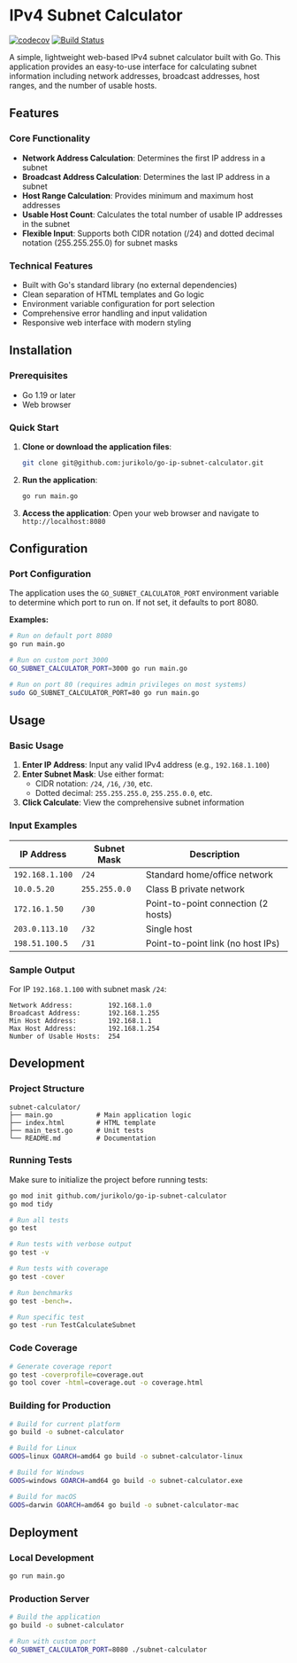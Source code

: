 # IPv4 Subnet Calculator

[![codecov](https://codecov.io/gh/jurikolo/go-ip-subnet-calculator/branch/master/graph/badge.svg)](https://codecov.io/gh/jurikolo/go-ip-subnet-calculator)
[![Build Status](https://github.com/jurikolo/go-ip-subnet-calculator/workflows/Build%20and%20Deploy%20Go%20Application/badge.svg)](https://github.com/jurikolo/go-ip-subnet-calculator/actions)

A simple, lightweight web-based IPv4 subnet calculator built with Go. This application provides an easy-to-use interface for calculating subnet information including network addresses, broadcast addresses, host ranges, and the number of usable hosts.

## Features

### Core Functionality
- **Network Address Calculation**: Determines the first IP address in a subnet
- **Broadcast Address Calculation**: Determines the last IP address in a subnet  
- **Host Range Calculation**: Provides minimum and maximum host addresses
- **Usable Host Count**: Calculates the total number of usable IP addresses in the subnet
- **Flexible Input**: Supports both CIDR notation (/24) and dotted decimal notation (255.255.255.0) for subnet masks

### Technical Features
- Built with Go's standard library (no external dependencies)
- Clean separation of HTML templates and Go logic
- Environment variable configuration for port selection
- Comprehensive error handling and input validation
- Responsive web interface with modern styling

## Installation

### Prerequisites
- Go 1.19 or later
- Web browser

### Quick Start

1. **Clone or download the application files**:
   ```bash
   git clone git@github.com:jurikolo/go-ip-subnet-calculator.git
   ```

2. **Run the application**:
   ```bash
   go run main.go
   ```

3. **Access the application**:
   Open your web browser and navigate to `http://localhost:8080`

## Configuration

### Port Configuration
The application uses the `GO_SUBNET_CALCULATOR_PORT` environment variable to determine which port to run on. If not set, it defaults to port 8080.

**Examples:**
```bash
# Run on default port 8080
go run main.go

# Run on custom port 3000
GO_SUBNET_CALCULATOR_PORT=3000 go run main.go

# Run on port 80 (requires admin privileges on most systems)
sudo GO_SUBNET_CALCULATOR_PORT=80 go run main.go
```

## Usage

### Basic Usage

1. **Enter IP Address**: Input any valid IPv4 address (e.g., `192.168.1.100`)
2. **Enter Subnet Mask**: Use either format:
   - CIDR notation: `/24`, `/16`, `/30`, etc.
   - Dotted decimal: `255.255.255.0`, `255.255.0.0`, etc.
3. **Click Calculate**: View the comprehensive subnet information

### Input Examples

| IP Address | Subnet Mask | Description |
|------------|-------------|-------------|
| `192.168.1.100` | `/24` | Standard home/office network |
| `10.0.5.20` | `255.255.0.0` | Class B private network |
| `172.16.1.50` | `/30` | Point-to-point connection (2 hosts) |
| `203.0.113.10` | `/32` | Single host |
| `198.51.100.5` | `/31` | Point-to-point link (no host IPs) |

### Sample Output

For IP `192.168.1.100` with subnet mask `/24`:

```
Network Address:         192.168.1.0
Broadcast Address:       192.168.1.255
Min Host Address:        192.168.1.1
Max Host Address:        192.168.1.254
Number of Usable Hosts:  254
```

## Development

### Project Structure
```
subnet-calculator/
├── main.go           # Main application logic
├── index.html        # HTML template
├── main_test.go      # Unit tests
└── README.md         # Documentation
```

### Running Tests

Make sure to initialize the project before running tests:
```bash
go mod init github.com/jurikolo/go-ip-subnet-calculator
go mod tidy
```

```bash
# Run all tests
go test

# Run tests with verbose output
go test -v

# Run tests with coverage
go test -cover

# Run benchmarks
go test -bench=.

# Run specific test
go test -run TestCalculateSubnet
```

### Code Coverage
```bash
# Generate coverage report
go test -coverprofile=coverage.out
go tool cover -html=coverage.out -o coverage.html
```

### Building for Production
```bash
# Build for current platform
go build -o subnet-calculator

# Build for Linux
GOOS=linux GOARCH=amd64 go build -o subnet-calculator-linux

# Build for Windows
GOOS=windows GOARCH=amd64 go build -o subnet-calculator.exe

# Build for macOS
GOOS=darwin GOARCH=amd64 go build -o subnet-calculator-mac
```

## Deployment

### Local Development
```bash
go run main.go
```

### Production Server
```bash
# Build the application
go build -o subnet-calculator

# Run with custom port
GO_SUBNET_CALCULATOR_PORT=8080 ./subnet-calculator
```